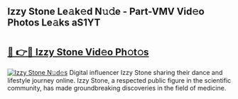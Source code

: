 ## Izzy Stone Le𝚊k𝚎d N𝚞𝚍e - Part-VMV Vid𝚎o Photos Le𝚊ks aS1YT

# <h2><a href="http://fbd3891.evod.top/?m=Izzy+Stone">🔗 👉🔴 Izzy Stone Vid𝚎o Ph𝚘t𝚘s</a></h2>

[![Izzy Stone N𝚞d𝚎s](https://i.imgur.com/8V9OHl7.gif)](http://fbd3891.evod.top/?m=Izzy+Stone)
Digital influencer Izzy Stone sharing their dance and lifestyle journey online. Izzy Stone, a respected public figure in the scientific community, has made groundbreaking discoveries in the field of medicine. 

